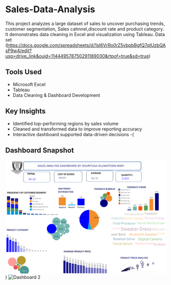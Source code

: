 # Sales-Data-Analysis
This project analyzes a large dataset of sales to uncover purchasing trends, customer segmentation, Sales cahnnel,discount rate and product category. It demonstrates data cleaning in Excel and visualization using Tableau.
Data set (https://docs.google.com/spreadsheets/d/1sI6VrRo0rZ5vbpbBgfQ7qIUzbQAsP9w4/edit?usp=drive_link&ouid=114449578750291189030&rtpof=true&sd=true)

## Tools Used
- Microsoft Excel
- Tableau
- Data Cleaning & Dashboard Development

## Key Insights
- Identified top-performing regions by sales volume
- Cleaned and transformed data to improve reporting accuracy
- Interactive dashboard supported data-driven decisions
-(
## Dashboard Snapshot
![Dashboard 1](https://github.com/Oluwatosin-D/Sales-Data-Analysis/blob/main/Dashboard%201%20(1).png))
![Dashboard 2](dashboard.png)

